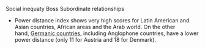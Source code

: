 Social inequaty
Boss Subordinate relationships

-   Power distance index shows very high scores for Latin American and Asian countries, African areas and the Arab world. On the other hand, [Germanic countries](https://en.wikipedia.org/wiki/Germanic_languages "Germanic languages"), including Anglophone countries, have a lower power distance (only 11 for Austria and 18 for Denmark).